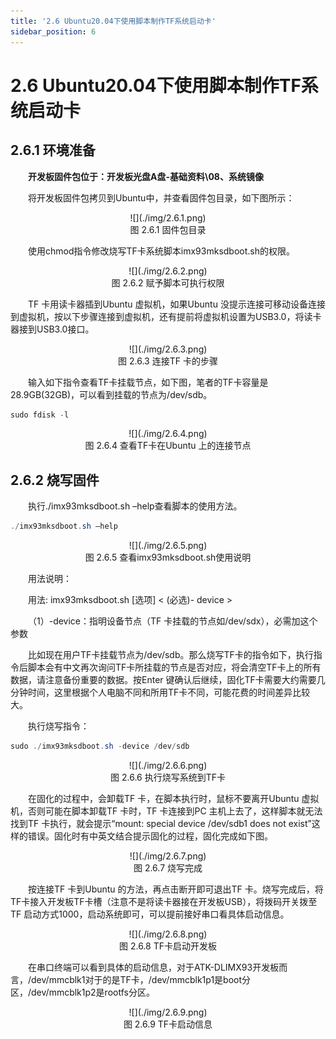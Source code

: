 ```yaml
---
title: '2.6 Ubuntu20.04下使用脚本制作TF系统启动卡'
sidebar_position: 6
---
```


# 2.6 Ubuntu20.04下使用脚本制作TF系统启动卡

## 2.6.1 环境准备

&emsp;&emsp;**开发板固件包位于：开发板光盘A盘-基础资料\08、系统镜像**

&emsp;&emsp;将开发板固件包拷贝到Ubuntu中，并查看固件包目录，如下图所示：


<center>
![](./img/2.6.1.png)<br />
图 2.6.1 固件包目录
</center>

&emsp;&emsp;使用chmod指令修改烧写TF卡系统脚本imx93mksdboot.sh的权限。

<center>
![](./img/2.6.2.png)<br />
图 2.6.2 赋予脚本可执行权限
</center>

&emsp;&emsp;TF 卡用读卡器插到Ubuntu 虚拟机，如果Ubuntu 没提示连接可移动设备连接到虚拟机，按以下步骤连接到虚拟机，还有提前将虚拟机设置为USB3.0，将读卡器接到USB3.0接口。

<center>
![](./img/2.6.3.png)<br />
图 2.6.3 连接TF 卡的步骤
</center>

&emsp;&emsp;输入如下指令查看TF卡挂载节点，如下图，笔者的TF卡容量是28.9GB(32GB)，可以看到挂载的节点为/dev/sdb。

```c#
sudo fdisk -l
```

<center>
![](./img/2.6.4.png)<br />
图 2.6.4 查看TF卡在Ubuntu 上的连接节点
</center>

## 2.6.2 烧写固件

&emsp;&emsp;执行./imx93mksdboot.sh –help查看脚本的使用方法。

```c#
./imx93mksdboot.sh –help
```

<center>
![](./img/2.6.5.png)<br />
图 2.6.5 查看imx93mksdboot.sh使用说明
</center>

&emsp;&emsp;用法说明：<br />

&emsp;&emsp;用法: imx93mksdboot.sh [选项] < (必选)- device >

&emsp;&emsp;（1）-device：指明设备节点（TF 卡挂载的节点如/dev/sdx），必需加这个参数

&emsp;&emsp;比如现在用户TF卡挂载节点为/dev/sdb。那么烧写TF卡的指令如下，执行指令后脚本会有中文再次询问TF卡所挂载的节点是否对应，将会清空TF卡上的所有数据，请注意备份重要的数据。按Enter 键确认后继续，固化TF卡需要大约需要几分钟时间，这里根据个人电脑不同和所用TF卡不同，可能花费的时间差异比较大。

&emsp;&emsp;执行烧写指令：

```c#
sudo ./imx93mksdboot.sh -device /dev/sdb
```

<center>
![](./img/2.6.6.png)<br />
图 2.6.6 执行烧写系统到TF卡
</center>


&emsp;&emsp;在固化的过程中，会卸载TF 卡，在脚本执行时，鼠标不要离开Ubuntu 虚拟机，否则可能在脚本卸载TF 卡时，TF 卡连接到PC 主机上去了，这样脚本就无法找到TF 卡执行，就会提示“mount: special device /dev/sdb1 does not exist”这样的错误。固化时有中英文结合提示固化的过程，固化完成如下图。


<center>
![](./img/2.6.7.png)<br />
图 2.6.7 烧写完成
</center>

&emsp;&emsp;按连接TF 卡到Ubuntu 的方法，再点击断开即可退出TF 卡。烧写完成后，将TF卡接入开发板TF卡槽（注意不是将读卡器接在开发板USB），将拨码开关拨至TF 启动方式1000，启动系统即可，可以提前接好串口看具体启动信息。

<center>
![](./img/2.6.8.png)<br />
图 2.6.8 TF卡启动开发板
</center>


&emsp;&emsp;在串口终端可以看到具体的启动信息，对于ATK-DLIMX93开发板而言，/dev/mmcblk1对于的是TF卡，/dev/mmcblk1p1是boot分区，/dev/mmcblk1p2是rootfs分区。

<center>
![](./img/2.6.9.png)<br />
图 2.6.9 TF卡启动信息
</center>

















